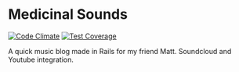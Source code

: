 Medicinal Sounds
===============
[![Code Climate](https://codeclimate.com/github/alexpchin/medicinalsounds/badges/gpa.svg)](https://codeclimate.com/github/alexpchin/medicinalsounds)
[![Test Coverage](https://codeclimate.com/github/alexpchin/medicinalsounds/badges/coverage.svg)](https://codeclimate.com/github/alexpchin/medicinalsounds)

A quick music blog made in Rails for my friend Matt. Soundcloud and Youtube integration.
